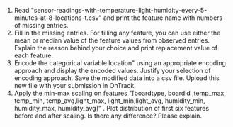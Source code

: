 1. Read "sensor-readings-with-temperature-light-humidity-every-5-minutes-at-8-locations-t.csv" and print the feature name with numbers of missing entries.
2. Fill in the missing entries. For filling any feature, you can use either the mean or median value of the feature values from observed entries. Explain the reason behind your choice and print replacement value of each feature.
3. Encode the categorical variable  location" using an appropriate encoding approach and display the encoded values. Justify your selection of encoding approach.  Save the modified data into a csv file. Upload this new file with your submission in OnTrack.
4. Apply the min-max scaling on features "[boardtype, boardid ,temp_max, temp_min, temp_avg,light_max, light_min,light_avg, humidity_min, humidity_max, humidity_avg]" . Plot distribution of first six features before and after scaling. Is there any difference? Please explain. 
